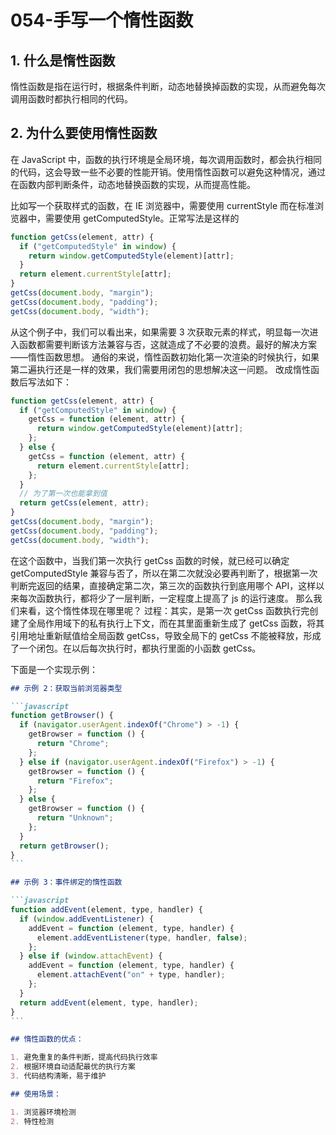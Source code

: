 # 054-手写一个惰性函数

## 1. 什么是惰性函数

惰性函数是指在运行时，根据条件判断，动态地替换掉函数的实现，从而避免每次调用函数时都执行相同的代码。

## 2. 为什么要使用惰性函数

在 JavaScript 中，函数的执行环境是全局环境，每次调用函数时，都会执行相同的代码，这会导致一些不必要的性能开销。使用惰性函数可以避免这种情况，通过在函数内部判断条件，动态地替换函数的实现，从而提高性能。

比如写一个获取样式的函数，在 IE 浏览器中，需要使用 currentStyle 而在标准浏览器中，需要使用 getComputedStyle。正常写法是这样的

```js
function getCss(element, attr) {
  if ("getComputedStyle" in window) {
    return window.getComputedStyle(element)[attr];
  }
  return element.currentStyle[attr];
}
getCss(document.body, "margin");
getCss(document.body, "padding");
getCss(document.body, "width");
```

从这个例子中，我们可以看出来，如果需要 3 次获取元素的样式，明显每一次进入函数都需要判断该方法兼容与否，这就造成了不必要的浪费。最好的解决方案——惰性函数思想。
通俗的来说，惰性函数初始化第一次渲染的时候执行，如果第二遍执行还是一样的效果，我们需要用闭包的思想解决这一问题。
改成惰性函数后写法如下：

```js
function getCss(element, attr) {
  if ("getComputedStyle" in window) {
    getCss = function (element, attr) {
      return window.getComputedStyle(element)[attr];
    };
  } else {
    getCss = function (element, attr) {
      return element.currentStyle[attr];
    };
  }
  // 为了第一次也能拿到值
  return getCss(element, attr);
}
getCss(document.body, "margin");
getCss(document.body, "padding");
getCss(document.body, "width");
```

在这个函数中，当我们第一次执行 getCss 函数的时候，就已经可以确定 getComputedStyle 兼容与否了，所以在第二次就没必要再判断了，根据第一次判断完返回的结果，直接确定第二次，第三次的函数执行到底用哪个 API，这样以来每次函数执行，都将少了一层判断，一定程度上提高了 js 的运行速度。
那么我们来看，这个惰性体现在哪里呢？
过程：其实，是第一次 getCss 函数执行完创建了全局作用域下的私有执行上下文，而在其里面重新生成了 getCss 函数，将其引用地址重新赋值给全局函数 getCss，导致全局下的 getCss 不能被释放，形成了一个闭包。在以后每次执行时，都执行里面的小函数 getCss。

下面是一个实现示例：

````markdown
## 示例 2：获取当前浏览器类型

```javascript
function getBrowser() {
  if (navigator.userAgent.indexOf("Chrome") > -1) {
    getBrowser = function () {
      return "Chrome";
    };
  } else if (navigator.userAgent.indexOf("Firefox") > -1) {
    getBrowser = function () {
      return "Firefox";
    };
  } else {
    getBrowser = function () {
      return "Unknown";
    };
  }
  return getBrowser();
}
```

## 示例 3：事件绑定的惰性函数

```javascript
function addEvent(element, type, handler) {
  if (window.addEventListener) {
    addEvent = function (element, type, handler) {
      element.addEventListener(type, handler, false);
    };
  } else if (window.attachEvent) {
    addEvent = function (element, type, handler) {
      element.attachEvent("on" + type, handler);
    };
  }
  return addEvent(element, type, handler);
}
```

## 惰性函数的优点：

1. 避免重复的条件判断，提高代码执行效率
2. 根据环境自动适配最优的执行方案
3. 代码结构清晰，易于维护

## 使用场景：

1. 浏览器环境检测
2. 特性检测
````
